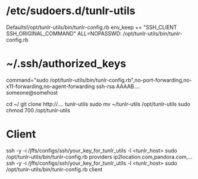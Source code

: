 # /etc/sudoers.d/tunlr-utils 
Defaults!/opt/tunlr-utils/bin/tunlr-config.rb env_keep += "SSH_CLIENT SSH_ORIGINAL_COMMAND"
<user> ALL=NOPASSWD: /opt/tunlr-utils/bin/tunlr-config.rb

# ~/.ssh/authorized_keys 
command="sudo /opt/tunlr-utils/bin/tunlr-config.rb",no-port-forwarding,no-x11-forwarding,no-agent-forwarding ssh-rsa AAAAB.... someone@somehost 

cd ~/
git clone http://.... tunlr-utils
sudo mv ~/tunlr-utils /opt/tunlr-utils
sudo chmod 700 /opt/tunlr-utils



# Client 
ssh -y -i /jffs/configs/ssh/your_key_for_tunlr_utils -l <user> <tunlr_host> sudo /opt/tunlr-utils/bin/tunlr-config.rb providers ip2location.com,pandora.com,...
ssh -y -i /jffs/configs/ssh/your_key_for_tunlr_utils -l <user> <tunlr_host> sudo /opt/tunlr-utils/bin/tunlr-config.rb client
